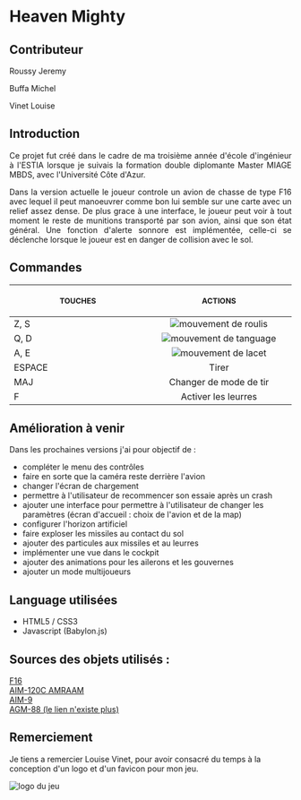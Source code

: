 <h1>Heaven Mighty</h1>

<h2>Contributeur</h2>

<p>Roussy Jeremy</p>
<p>Buffa Michel</p>
<p>Vinet Louise</p>

<h2>Introduction</h2>

<div align="justify">
  <p>Ce projet fut créé dans le cadre de ma troisième année d'école d'ingénieur à l'ESTIA lorsque je suivais la formation double diplomante Master MIAGE MBDS, avec l'Université Côte d'Azur.</p>
  <p>Dans la version actuelle le joueur controle un avion de chasse de type F16 avec lequel il peut manoeuvrer comme bon lui semble sur une carte avec un relief assez dense. De plus grace à une interface, le joueur peut voir à tout moment le reste de munitions transporté par son avion, ainsi que son état général. Une fonction d'alerte sonnore est implémentée, celle-ci se déclenche lorsque le joueur est en danger de collision avec le sol.</p>
</div>

<h2>Commandes</h2>

<table>
    <thead>
        <tr>
            <th align="center">
              <img width="500">
              <p> 
                <small>TOUCHES</small>
              </p>
            </th>
            <th align="center">
              <img width="500">
              <p> 
                <small>ACTIONS</small>
              </p>
            </th>
        </tr>
    </thead>
    <tbody>
        <tr>
            <td>Z, S</td>
            <td align="center"><img src = "https://upload.wikimedia.org/wikipedia/commons/thumb/c/cc/Aileron_roll.gif/270px-Aileron_roll.gif" title = "mouvement de roulis" alt = "mouvement de roulis"></td>
        </tr>
        <tr>
            <td>Q, D</td>
            <td align="center"><img src = "https://upload.wikimedia.org/wikipedia/commons/thumb/e/ec/Aileron_pitch.gif/270px-Aileron_pitch.gif" title = "mouvement de tanguage" alt = "mouvement de tanguage"></td>
        </tr>
        <tr>
            <td>A, E</td>
            <td align="center"><img src = "https://upload.wikimedia.org/wikipedia/commons/thumb/9/96/Aileron_yaw.gif/270px-Aileron_yaw.gif" title = "mouvement de lacet" alt = "mouvement de lacet"></td>
        </tr>
        <tr>
            <td>ESPACE</td>
            <td align="center">Tirer</td>
        </tr>
        <tr>
            <td>MAJ</td>
            <td align="center">Changer de mode de tir</td>
        </tr>
        <tr>
            <td>F</td>
            <td align="center">Activer les leurres</td>
        </tr>
    </tbody>
</table>

<h2>Amélioration à venir</h2>

<p>Dans les prochaines versions j'ai pour objectif de :</p>
<ul>
  <li>compléter le menu des contrôles</li>
  <li>faire en sorte que la caméra reste derrière l'avion</li>
  <li>changer l'écran de chargement</li>
  <li>permettre à l'utilisateur de recommencer son essaie après un crash</li>
  <li>ajouter une interface pour permettre à l'utilisateur de changer les paramètres (écran d'accueil : choix de l'avion et de la map)</li>
  <li>configurer l'horizon artificiel</li>
  <li>faire exploser les missiles au contact du sol</li>
  <li>ajouter des particules aux missiles et au leurres</li>
  <li>implémenter une vue dans le cockpit</li>
  <li>ajouter des animations pour les ailerons et les gouvernes</li>
  <li>ajouter un mode multijoueurs</li>
</ul>

<h2>Language utilisées</h2>

<ul>
  <li>HTML5 / CSS3</li>
  <li>Javascript (Babylon.js)</li>
</ul>

<h2>Sources des objets utilisés :</h2>

<a href="https://sketchfab.com/3d-models/f-16-b61ad1fce1934784b2338d740ea282d9" title="link to F16 model">F16</a>
<br>
<a href="https://sketchfab.com/3d-models/aim-120c-amraam-62b79b0f76e44684ad43adcc2ae3cdb9" title="link to AIM-120C AMRAAM model">AIM-120C AMRAAM</a>
<br>
<a href="https://www.turbosquid.com/fr/3d-models/free-3ds-mode-missile-aim-9-sidewinder/924208" title="link to AIM-9 model">AIM-9</a>
<br>
<a href="" title="link to AGM-88 model">AGM-88 (le lien n'existe plus)</a>

<h2>Remerciement</h2>

<p>Je tiens a remercier Louise Vinet, pour avoir consacré du temps à la conception d'un logo et d'un favicon pour mon jeu.</p>
<img src = "" title = "logo du jeu" alt = "logo du jeu">
